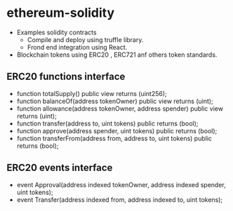 # ethereum-solidity

- Examples solidity contracts
  - Compile and deploy using truffle library. 
  - Frond end integration using React.
- Blockchain tokens using ERC20 , ERC721 anf others token standards.

## ERC20 functions interface

- function totalSupply() public view returns (uint256);
- function balanceOf(address tokenOwner) public view returns (uint);
- function allowance(address tokenOwner, address spender) public view returns (uint);
- function transfer(address to, uint tokens) public returns (bool);
- function approve(address spender, uint tokens)  public returns (bool);
- function transferFrom(address from, address to, uint tokens) public returns (bool);

## ERC20 events interface

- event Approval(address indexed tokenOwner, address indexed spender, uint tokens);
- event Transfer(address indexed from, address indexed to, uint tokens);
